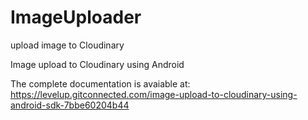 # ImageUploader
upload image to Cloudinary

Image upload to Cloudinary using Android 

The complete documentation is avaiable at: https://levelup.gitconnected.com/image-upload-to-cloudinary-using-android-sdk-7bbe60204b44
